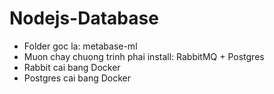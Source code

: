# Nodejs-Database
- Folder goc la: metabase-ml
- Muon chay chuong trinh phai install: RabbitMQ + Postgres
- Rabbit cai bang Docker 
- Postgres cai bang Docker
